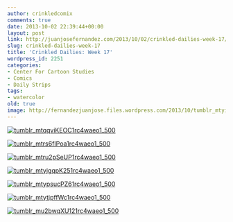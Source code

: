 ```yaml
---
author: crinkledcomix
comments: true
date: 2013-10-02 22:39:44+00:00
layout: post
link: http://juanjosefernandez.com/2013/10/02/crinkled-dailies-week-17/
slug: crinkled-dailies-week-17
title: 'Crinkled Dailies: Week 17'
wordpress_id: 2251
categories:
- Center For Cartoon Studies
- Comics
- Daily Strips
tags:
- watercolor
old: true
image: http://fernandezjuanjose.files.wordpress.com/2013/10/tumblr_mtyigqpk251rc4waeo1_500.gif
---
```


[![tumblr_mtqqviKEOC1rc4waeo1_500](http://fernandezjuanjose.files.wordpress.com/2013/10/tumblr_mtqqvikeoc1rc4waeo1_500.gif)](http://fernandezjuanjose.files.wordpress.com/2013/10/tumblr_mtqqvikeoc1rc4waeo1_500.gif)

[![tumblr_mtrs6fIPoa1rc4waeo1_500](http://fernandezjuanjose.files.wordpress.com/2013/10/tumblr_mtrs6fipoa1rc4waeo1_500.gif)](http://fernandezjuanjose.files.wordpress.com/2013/10/tumblr_mtrs6fipoa1rc4waeo1_500.gif)

[![tumblr_mtru2pSeUP1rc4waeo1_500](http://fernandezjuanjose.files.wordpress.com/2013/10/tumblr_mtru2pseup1rc4waeo1_500.gif)](http://fernandezjuanjose.files.wordpress.com/2013/10/tumblr_mtru2pseup1rc4waeo1_500.gif)

[![tumblr_mtyigqpK251rc4waeo1_500](http://fernandezjuanjose.files.wordpress.com/2013/10/tumblr_mtyigqpk251rc4waeo1_500.gif)](http://fernandezjuanjose.files.wordpress.com/2013/10/tumblr_mtyigqpk251rc4waeo1_500.gif)

[![tumblr_mtypsucPZ61rc4waeo1_500](http://fernandezjuanjose.files.wordpress.com/2013/10/tumblr_mtypsucpz61rc4waeo1_500.gif)](http://fernandezjuanjose.files.wordpress.com/2013/10/tumblr_mtypsucpz61rc4waeo1_500.gif)

[![tumblr_mtytjpffWc1rc4waeo1_500](http://fernandezjuanjose.files.wordpress.com/2013/10/tumblr_mtytjpffwc1rc4waeo1_500.gif)](http://fernandezjuanjose.files.wordpress.com/2013/10/tumblr_mtytjpffwc1rc4waeo1_500.gif)

[![tumblr_mu2bwqXU121rc4waeo1_500](http://fernandezjuanjose.files.wordpress.com/2013/10/tumblr_mu2bwqxu121rc4waeo1_500.gif)](http://fernandezjuanjose.files.wordpress.com/2013/10/tumblr_mu2bwqxu121rc4waeo1_500.gif)
